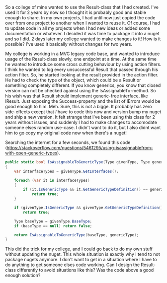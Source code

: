 ﻿So a college of mine wanted to use the Result-class that I had created. I've used it for 2 years by now so I thought it is probably good and stable enough to share. In my own projects, I had until now just copied the code over from one project to another when I wanted to reuse it. Of course, I had to update code in all my projects when I had new ideas or added some documentation or whatever. I decided it was time to package it into a nuget and so I did. 2 days later my college wanted to make changes to it! How is it possible? I've used it basically without changes for two years.

My college is working in a MVC legacy code base, and wanted to introduce usage of the Result-class slowly, one endpoint at a time. At the same time he wanted to introduce some cross cutting behaviour by using action filters. I think he wanted to log every unsuccessful Result that passed through his action filter. So, he started looking at the result provided in the action filter. He had to check the type of the object, which could be a Result<T> or something completely different. If you know generics, you know that closed version can not be checked against using the IsAssignableTo-method. So his wish was that Result<T> should implement generic-free interface, like IResult. Just exposing the Success-property and the list of IErrors would be good enough to him. Meh. Sure, this is not a bigge. It probably has zero side-effects except that _I_ have to code this now and version bump my nuget and ship a new version. It felt strange that I've been using this class for 2 years without issues, and suddenly I had to make changes to accomodate someone elses random use-case. I didn't want to do it, but I also didnt want him to go copy my original code now when there's a nuget!

Searching the internet for a few seconds, we found this code (https://stackoverflow.com/questions/5461295/using-isassignablefrom-with-open-generic-types).

```csharp
public static bool IsAssignableToGenericType(Type givenType, Type genericType)
{
    var interfaceTypes = givenType.GetInterfaces();

    foreach (var it in interfaceTypes)
    {
        if (it.IsGenericType && it.GetGenericTypeDefinition() == genericType)
            return true;
    }

    if (givenType.IsGenericType && givenType.GetGenericTypeDefinition() == genericType)
        return true;

    Type baseType = givenType.BaseType;
    if (baseType == null) return false;

    return IsAssignableToGenericType(baseType, genericType);
}
```

This did the trick for my college, and I could go back to do my own stuff without updating the nuget.
This whole situation is exactly why I tend to not package nugets anymore. I don't want to get in a situation where I have to do anything to get someone elses code working. Can I design the Result-class differently to avoid situations like this? Was the code above a good enough solution?
